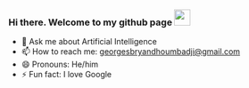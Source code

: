 ### Hi there. Welcome to my github page <img src="https://media.giphy.com/media/hvRJCLFzcasrR4ia7z/giphy.gif" width="29px">


<!--
**GeorgesML/GeorgesML** is a ✨ _special_ ✨ repository because its `README.md` (this file) appears on your GitHub profile.

Here are some ideas to get you started:

- 🔭 I’m currently working on ...
- 🌱 I’m currently learning ...
- 👯 I’m looking to collaborate on ...
- 🤔 I’m looking for help with ...
-->

- 💬 Ask me about Artificial Intelligence
- 📫 How to reach me: georgesbryandhoumbadji@gmail.com
- 😄 Pronouns: He/him
- ⚡ Fun fact: I love Google
